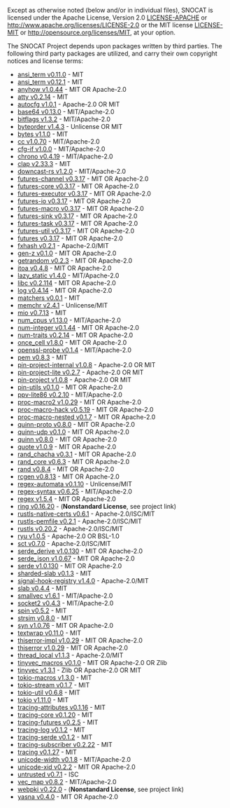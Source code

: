 Except as otherwise noted (below and/or in individual files), SNOCAT is
licensed under the Apache License, Version 2.0 [LICENSE-APACHE](LICENSE-APACHE) or
http://www.apache.org/licenses/LICENSE-2.0 or the MIT license
[LICENSE-MIT](LICENSE-MIT) or http://opensource.org/licenses/MIT, at your option.


The SNOCAT Project depends upon packages written by third parties.
The following third party packages are utilized, and carry
their own copyright notices and license terms:

* [ansi_term v0.11.0]() - MIT
* [ansi_term v0.12.1](https://github.com/ogham/rust-ansi-term) - MIT
* [anyhow v1.0.44](https://github.com/dtolnay/anyhow) - MIT OR Apache-2.0
* [atty v0.2.14](https://github.com/softprops/atty) - MIT
* [autocfg v1.0.1](https://github.com/cuviper/autocfg) - Apache-2.0 OR MIT
* [base64 v0.13.0](https://github.com/marshallpierce/rust-base64) - MIT/Apache-2.0
* [bitflags v1.3.2](https://github.com/bitflags/bitflags) - MIT/Apache-2.0
* [byteorder v1.4.3](https://github.com/BurntSushi/byteorder) - Unlicense OR MIT
* [bytes v1.1.0](https://github.com/tokio-rs/bytes) - MIT
* [cc v1.0.70](https://github.com/alexcrichton/cc-rs) - MIT/Apache-2.0
* [cfg-if v1.0.0](https://github.com/alexcrichton/cfg-if) - MIT/Apache-2.0
* [chrono v0.4.19](https://github.com/chronotope/chrono) - MIT/Apache-2.0
* [clap v2.33.3](https://github.com/clap-rs/clap) - MIT
* [downcast-rs v1.2.0](https://github.com/marcianx/downcast-rs) - MIT/Apache-2.0
* [futures-channel v0.3.17](https://github.com/rust-lang/futures-rs) - MIT OR Apache-2.0
* [futures-core v0.3.17](https://github.com/rust-lang/futures-rs) - MIT OR Apache-2.0
* [futures-executor v0.3.17](https://github.com/rust-lang/futures-rs) - MIT OR Apache-2.0
* [futures-io v0.3.17](https://github.com/rust-lang/futures-rs) - MIT OR Apache-2.0
* [futures-macro v0.3.17](https://github.com/rust-lang/futures-rs) - MIT OR Apache-2.0
* [futures-sink v0.3.17](https://github.com/rust-lang/futures-rs) - MIT OR Apache-2.0
* [futures-task v0.3.17](https://github.com/rust-lang/futures-rs) - MIT OR Apache-2.0
* [futures-util v0.3.17](https://github.com/rust-lang/futures-rs) - MIT OR Apache-2.0
* [futures v0.3.17](https://github.com/rust-lang/futures-rs) - MIT OR Apache-2.0
* [fxhash v0.2.1](https://github.com/cbreeden/fxhash) - Apache-2.0/MIT
* [gen-z v0.1.0](https://github.com/Dessix/gen-z-rs) - MIT OR Apache-2.0
* [getrandom v0.2.3](https://github.com/rust-random/getrandom) - MIT OR Apache-2.0
* [itoa v0.4.8](https://github.com/dtolnay/itoa) - MIT OR Apache-2.0
* [lazy_static v1.4.0](https://github.com/rust-lang-nursery/lazy-static.rs) - MIT/Apache-2.0
* [libc v0.2.114](https://github.com/rust-lang/libc) - MIT OR Apache-2.0
* [log v0.4.14](https://github.com/rust-lang/log) - MIT OR Apache-2.0
* [matchers v0.0.1](https://github.com/hawkw/matchers) - MIT
* [memchr v2.4.1](https://github.com/BurntSushi/memchr) - Unlicense/MIT
* [mio v0.7.13](https://github.com/tokio-rs/mio) - MIT
* [num_cpus v1.13.0](https://github.com/seanmonstar/num_cpus) - MIT/Apache-2.0
* [num-integer v0.1.44](https://github.com/rust-num/num-integer) - MIT OR Apache-2.0
* [num-traits v0.2.14](https://github.com/rust-num/num-traits) - MIT OR Apache-2.0
* [once_cell v1.8.0](https://github.com/matklad/once_cell) - MIT OR Apache-2.0
* [openssl-probe v0.1.4](https://github.com/alexcrichton/openssl-probe) - MIT/Apache-2.0
* [pem v0.8.3](https://github.com/jcreekmore/pem-rs.git) - MIT
* [pin-project-internal v1.0.8](https://github.com/taiki-e/pin-project) - Apache-2.0 OR MIT
* [pin-project-lite v0.2.7](https://github.com/taiki-e/pin-project-lite) - Apache-2.0 OR MIT
* [pin-project v1.0.8](https://github.com/taiki-e/pin-project) - Apache-2.0 OR MIT
* [pin-utils v0.1.0](https://github.com/rust-lang-nursery/pin-utils) - MIT OR Apache-2.0
* [ppv-lite86 v0.2.10](https://github.com/cryptocorrosion/cryptocorrosion) - MIT/Apache-2.0
* [proc-macro2 v1.0.29](https://github.com/alexcrichton/proc-macro2) - MIT OR Apache-2.0
* [proc-macro-hack v0.5.19](https://github.com/dtolnay/proc-macro-hack) - MIT OR Apache-2.0
* [proc-macro-nested v0.1.7](https://github.com/dtolnay/proc-macro-hack) - MIT OR Apache-2.0
* [quinn-proto v0.8.0](https://github.com/quinn-rs/quinn) - MIT OR Apache-2.0
* [quinn-udp v0.1.0](https://github.com/quinn-rs/quinn) - MIT OR Apache-2.0
* [quinn v0.8.0](https://github.com/quinn-rs/quinn) - MIT OR Apache-2.0
* [quote v1.0.9](https://github.com/dtolnay/quote) - MIT OR Apache-2.0
* [rand_chacha v0.3.1](https://github.com/rust-random/rand) - MIT OR Apache-2.0
* [rand_core v0.6.3](https://github.com/rust-random/rand) - MIT OR Apache-2.0
* [rand v0.8.4](https://github.com/rust-random/rand) - MIT OR Apache-2.0
* [rcgen v0.8.13](https://github.com/est31/rcgen) - MIT OR Apache-2.0
* [regex-automata v0.1.10](https://github.com/BurntSushi/regex-automata) - Unlicense/MIT
* [regex-syntax v0.6.25](https://github.com/rust-lang/regex) - MIT/Apache-2.0
* [regex v1.5.4](https://github.com/rust-lang/regex) - MIT OR Apache-2.0
* [ring v0.16.20](https://github.com/briansmith/ring) - (**Nonstandard License**, see project link)
* [rustls-native-certs v0.6.1](https://github.com/ctz/rustls-native-certs) - Apache-2.0/ISC/MIT
* [rustls-pemfile v0.2.1](https://github.com/rustls/pemfile) - Apache-2.0/ISC/MIT
* [rustls v0.20.2](https://github.com/rustls/rustls) - Apache-2.0/ISC/MIT
* [ryu v1.0.5](https://github.com/dtolnay/ryu) - Apache-2.0 OR BSL-1.0
* [sct v0.7.0](https://github.com/ctz/sct.rs) - Apache-2.0/ISC/MIT
* [serde_derive v1.0.130](https://github.com/serde-rs/serde) - MIT OR Apache-2.0
* [serde_json v1.0.67](https://github.com/serde-rs/json) - MIT OR Apache-2.0
* [serde v1.0.130](https://github.com/serde-rs/serde) - MIT OR Apache-2.0
* [sharded-slab v0.1.3](https://github.com/hawkw/sharded-slab) - MIT
* [signal-hook-registry v1.4.0](https://github.com/vorner/signal-hook) - Apache-2.0/MIT
* [slab v0.4.4](https://github.com/tokio-rs/slab) - MIT
* [smallvec v1.6.1](https://github.com/servo/rust-smallvec) - MIT/Apache-2.0
* [socket2 v0.4.3](https://github.com/rust-lang/socket2) - MIT/Apache-2.0
* [spin v0.5.2](https://github.com/mvdnes/spin-rs.git) - MIT
* [strsim v0.8.0](https://github.com/dguo/strsim-rs) - MIT
* [syn v1.0.76](https://github.com/dtolnay/syn) - MIT OR Apache-2.0
* [textwrap v0.11.0](https://github.com/mgeisler/textwrap) - MIT
* [thiserror-impl v1.0.29](https://github.com/dtolnay/thiserror) - MIT OR Apache-2.0
* [thiserror v1.0.29](https://github.com/dtolnay/thiserror) - MIT OR Apache-2.0
* [thread_local v1.1.3](https://github.com/Amanieu/thread_local-rs) - Apache-2.0/MIT
* [tinyvec_macros v0.1.0](https://github.com/Soveu/tinyvec_macros) - MIT OR Apache-2.0 OR Zlib
* [tinyvec v1.3.1](https://github.com/Lokathor/tinyvec) - Zlib OR Apache-2.0 OR MIT
* [tokio-macros v1.3.0](https://github.com/tokio-rs/tokio) - MIT
* [tokio-stream v0.1.7](https://github.com/tokio-rs/tokio) - MIT
* [tokio-util v0.6.8](https://github.com/tokio-rs/tokio) - MIT
* [tokio v1.11.0](https://github.com/tokio-rs/tokio) - MIT
* [tracing-attributes v0.1.16](https://github.com/tokio-rs/tracing) - MIT
* [tracing-core v0.1.20](https://github.com/tokio-rs/tracing) - MIT
* [tracing-futures v0.2.5](https://github.com/tokio-rs/tracing) - MIT
* [tracing-log v0.1.2](https://github.com/tokio-rs/tracing) - MIT
* [tracing-serde v0.1.2](https://github.com/tokio-rs/tracing) - MIT
* [tracing-subscriber v0.2.22](https://github.com/tokio-rs/tracing) - MIT
* [tracing v0.1.27](https://github.com/tokio-rs/tracing) - MIT
* [unicode-width v0.1.8](https://github.com/unicode-rs/unicode-width) - MIT/Apache-2.0
* [unicode-xid v0.2.2](https://github.com/unicode-rs/unicode-xid) - MIT OR Apache-2.0
* [untrusted v0.7.1](https://github.com/briansmith/untrusted) - ISC
* [vec_map v0.8.2](https://github.com/contain-rs/vec-map) - MIT/Apache-2.0
* [webpki v0.22.0](https://github.com/briansmith/webpki) - (**Nonstandard License**, see project link)
* [yasna v0.4.0](https://github.com/qnighy/yasna.rs) - MIT OR Apache-2.0
